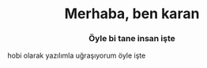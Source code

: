 <h1 align="center">Merhaba, ben karan</h1>
<h3 align="center">Öyle bi tane insan işte</h3>
hobi olarak yazılımla uğraşıyorum
öyle işte
